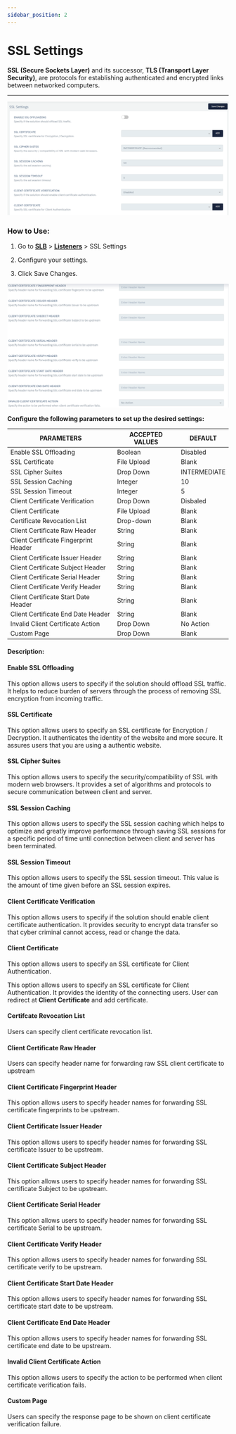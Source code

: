 ```yaml
---
sidebar_position: 2
---
```


# SSL Settings
**SSL (Secure Sockets Layer)** and its successor, **TLS (Transport Layer Security)**, are protocols for establishing authenticated and encrypted links between networked computers.

---
![SSL Settings](/img/adc/v6/docs/sslsettings1.png)

### How to Use:

1. Go to [**SLB**](/adc/docs) > [**Listeners**](../listeners/) > SSL Settings

2. Configure your settings.

3. Click Save Changes. 

![SSL Settings2](/img/adc/v6/docs/sslsettings2.png)

**Configure the following parameters to set up the desired settings:**

| PARAMETERS                            | ACCEPTED VALUES | DEFAULT      |
|---------------------------------------|-----------------|--------------|
| Enable SSL Offloading                 | Boolean         | Disabled     |
| SSL Certificate                       | File Upload     | Blank        |
| SSL Cipher Suites                     | Drop Down       | INTERMEDIATE |
| SSL Session Caching                   | Integer         | 10           |
| SSL Session Timeout                   | Integer         | 5            |
| Client Certificate Verification       | Drop Down       | Disbaled     |
| Client Certificate                    | File Upload     | Blank        |
| Certificate Revocation List           | Drop-down       | Blank        |
| Client Certificate Raw Header         | String          | Blank        |
| Client Certificate Fingerprint Header | String          | Blank        |
| Client Certificate Issuer Header      | String          | Blank        |
| Client Certificate Subject Header     | String          | Blank        |
| Client Certificate Serial Header      | String          | Blank        |
| Client Certificate Verify Header      | String          | Blank        |
| Client Certificate Start Date Header  | String          | Blank        |
| Client Certificate End Date Header    | String          | Blank        |
| Invalid Client Certificate Action     | Drop Down       | No Action    |
| Custom Page                           | Drop Down       | Blank        |


#### Description:

#### Enable SSL Offloading

This option allows users to specify if the solution should offload SSL traffic. It helps to reduce burden of servers through the process of removing SSL encryption from incoming traffic.

#### SSL Certificate

This option allows users to specify an SSL certificate for Encryption / Decryption. It authenticates the identity of the website and more secure. It assures users that you are using a authentic website.

#### SSL Cipher Suites

This option allows users to specify the security/compatibility of SSL with modern web browsers. It provides a set of algorithms and protocols to secure communication between client and server.

#### SSL Session Caching

This option allows users to specify the SSL session caching which helps to optimize and greatly improve performance through saving SSL sessions for a specific period of time until connection between client and server has been terminated.

#### SSL Session Timeout

This option allows users to specify the SSL session timeout. This value is the amount of time given  before an SSL session expires.

#### Client Certificate Verification

This option allows users to specify if the solution should enable client certificate authentication. It provides security to encrypt data transfer so that cyber criminal cannot access, read or change the data.

#### Client Certificate

This option allows users to specify an SSL certificate for Client Authentication.

This option allows users to specify an SSL certificate for Client Authentication. It provides the identity of the connecting users. User can redirect at **Client Certificate** and add certificate.

#### Certifcate Revocation List

Users can specify client certificate revocation list.

#### Client Certificate Raw Header

Users can specify header name for forwarding raw SSL client certificate to upstream

#### Client Certificate Fingerprint Header

This option allows users to specify header names for forwarding SSL certificate fingerprints to be upstream.

#### Client Certificate Issuer Header

This option allows users to specify header names for forwarding SSL certificate Issuer to be upstream.

#### Client Certificate Subject Header

This option allows users to specify header names for forwarding SSL certificate Subject to be upstream.

#### Client Certificate Serial Header


This option allows users to specify header names for forwarding SSL certificate Serial to be upstream.

#### Client Certificate Verify Header

This option allows users to specify header names for forwarding SSL certificate verify to be upstream.

#### Client Certificate Start Date Header

This option allows users to specify header names for forwarding SSL certificate start date to be upstream.

#### Client Certificate End Date Header

This option allows users to specify header names for forwarding SSL certificate end date to be upstream.

#### Invalid Client Certificate Action

This option allows users to specify the action to be performed when client certificate verification fails.

#### Custom Page

Users can specify the response page to be shown on client certificate verification failure.